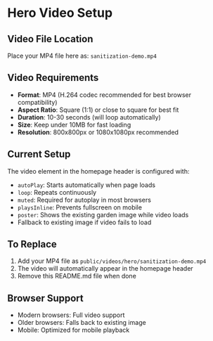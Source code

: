 # Hero Video Setup

## Video File Location
Place your MP4 file here as: `sanitization-demo.mp4`

## Video Requirements
- **Format**: MP4 (H.264 codec recommended for best browser compatibility)
- **Aspect Ratio**: Square (1:1) or close to square for best fit
- **Duration**: 10-30 seconds (will loop automatically)
- **Size**: Keep under 10MB for fast loading
- **Resolution**: 800x800px or 1080x1080px recommended

## Current Setup
The video element in the homepage header is configured with:
- `autoPlay`: Starts automatically when page loads
- `loop`: Repeats continuously
- `muted`: Required for autoplay in most browsers
- `playsInline`: Prevents fullscreen on mobile
- `poster`: Shows the existing garden image while video loads
- Fallback to existing image if video fails to load

## To Replace
1. Add your MP4 file as `public/videos/hero/sanitization-demo.mp4`
2. The video will automatically appear in the homepage header
3. Remove this README.md file when done

## Browser Support
- Modern browsers: Full video support
- Older browsers: Falls back to existing image
- Mobile: Optimized for mobile playback
